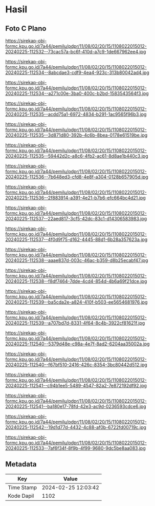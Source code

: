 # Hasil

## Foto C Plano

https://sirekap-obj-formc.kpu.go.id/7a44/pemilu/pdpr/11/08/02/20/15/1108022015012-20240225-112532--73cac57a-bc6f-410d-a7c9-1de667962ee4.jpg

https://sirekap-obj-formc.kpu.go.id/7a44/pemilu/pdpr/11/08/02/20/15/1108022015012-20240225-112534--8abcdae3-cdf9-4ea4-923c-313b80042ad4.jpg

https://sirekap-obj-formc.kpu.go.id/7a44/pemilu/pdpr/11/08/02/20/15/1108022015012-20240225-112534--a271c00e-3ba0-400c-b2bd-1583543564f3.jpg

https://sirekap-obj-formc.kpu.go.id/7a44/pemilu/pdpr/11/08/02/20/15/1108022015012-20240225-112535--acdd75a1-6972-4834-b291-1ac9565f96b3.jpg

https://sirekap-obj-formc.kpu.go.id/7a44/pemilu/pdpr/11/08/02/20/15/1108022015012-20240225-112535--3d871d80-392b-4c6b-8bea-0178e61519be.jpg

https://sirekap-obj-formc.kpu.go.id/7a44/pemilu/pdpr/11/08/02/20/15/1108022015012-20240225-112535--59442d2c-a8c6-4fb2-ac61-8d8ae1b440c3.jpg

https://sirekap-obj-formc.kpu.go.id/7a44/pemilu/pdpr/11/08/02/20/15/1108022015012-20240225-112536--7b648ed3-cfd8-4e8f-a304-0128b657905d.jpg

https://sirekap-obj-formc.kpu.go.id/7a44/pemilu/pdpr/11/08/02/20/15/1108022015012-20240225-112536--2f883914-a391-4e21-b7b6-efc664bc4d21.jpg

https://sirekap-obj-formc.kpu.go.id/7a44/pemilu/pdpr/11/08/02/20/15/1108022015012-20240225-112537--22aed817-3cf5-42dc-83c1-d14306583983.jpg

https://sirekap-obj-formc.kpu.go.id/7a44/pemilu/pdpr/11/08/02/20/15/1108022015012-20240225-112537--4f0d9f75-d162-4445-88d1-6b28a357623a.jpg

https://sirekap-obj-formc.kpu.go.id/7a44/pemilu/pdpr/11/08/02/20/15/1108022015012-20240225-112538--aaae837d-003c-46ac-b359-d8b25ecabf47.jpg

https://sirekap-obj-formc.kpu.go.id/7a44/pemilu/pdpr/11/08/02/20/15/1108022015012-20240225-112538--f8df7464-7dde-4cd4-854d-4b6a69f21dce.jpg

https://sirekap-obj-formc.kpu.go.id/7a44/pemilu/pdpr/11/08/02/20/15/1108022015012-20240225-112539--ba5cda2e-a824-410f-b503-ee5654681976.jpg

https://sirekap-obj-formc.kpu.go.id/7a44/pemilu/pdpr/11/08/02/20/15/1108022015012-20240225-112539--a707bd7d-8331-4f64-8c4b-3922cf81621f.jpg

https://sirekap-obj-formc.kpu.go.id/7a44/pemilu/pdpr/11/08/02/20/15/1108022015012-20240225-112540--5379d48e-c98a-4e7f-8ad2-6204aa35002a.jpg

https://sirekap-obj-formc.kpu.go.id/7a44/pemilu/pdpr/11/08/02/20/15/1108022015012-20240225-112540--f67bf510-2416-426c-8354-3bc80442d512.jpg

https://sirekap-obj-formc.kpu.go.id/7a44/pemilu/pdpr/11/08/02/20/15/1108022015012-20240225-112541--c94b1ee5-5489-4547-82a2-7e872192df92.jpg

https://sirekap-obj-formc.kpu.go.id/7a44/pemilu/pdpr/11/08/02/20/15/1108022015012-20240225-112541--ba180e17-78fd-42e3-ac9d-0236593cdce6.jpg

https://sirekap-obj-formc.kpu.go.id/7a44/pemilu/pdpr/11/08/02/20/15/1108022015012-20240225-112542--19d1d77d-4432-4c88-af0b-6722fd00719c.jpg

https://sirekap-obj-formc.kpu.go.id/7a44/pemilu/pdpr/11/08/02/20/15/1108022015012-20240225-112533--7af6f34f-8f9b-4f99-9680-9dc5be8aa083.jpg


## Metadata

| Key        | Value               |
| ---------- | ------------------- |
| Time Stamp | 2024-02-25 12:03:42 |
| Kode Dapil | 1102                |



